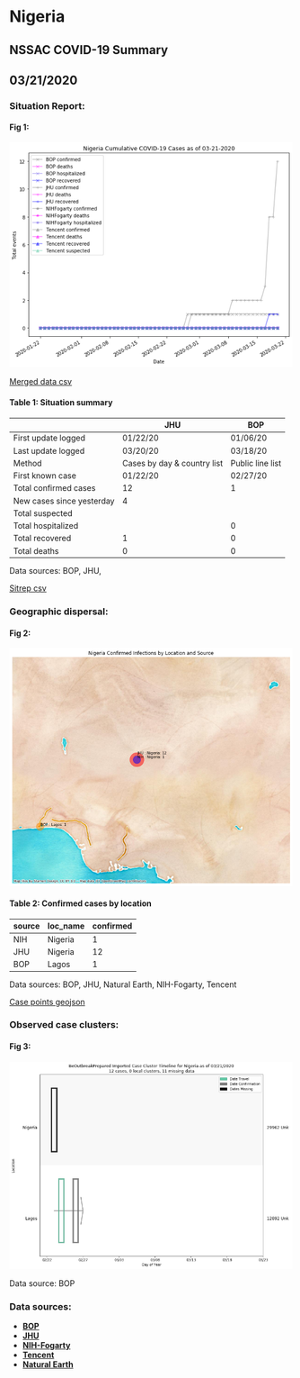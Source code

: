 # Nigeria
## NSSAC COVID-19 Summary
## 03/21/2020



### Situation Report:
#### Fig 1:
![Nigeria cases](../merged_histories/Nigeria_merged_histories.png)

[Merged data csv](https://github.com/SchlittDataSci/SchlittDataSci.github.io/blob/master/data/tables/Nigeria_merged_daily.csv)

#### Table 1: Situation summary


|                           | JHU                         | BOP              |
|---------------------------|-----------------------------|------------------|
| First update logged       | 01/22/20                    | 01/06/20         |
| Last update logged        | 03/20/20                    | 03/18/20         |
| Method                    | Cases by day & country list | Public line list |
| First known case          | 01/22/20                    | 02/27/20         |
| Total confirmed cases     | 12                          | 1                |
| New cases since yesterday | 4                           |                  |
| Total suspected           |                             |                  |
| Total hospitalized        |                             | 0                |
| Total recovered           | 1                           | 0                |
| Total deaths              | 0                           | 0                |

Data sources: BOP, JHU, 


[Sitrep csv](https://github.com/SchlittDataSci/SchlittDataSci.github.io/blob/master/data/tables/Nigeria_sitrep.csv)

### Geographic dispersal:
#### Fig 2:
![Nigeria mapped](../case_locs/Nigeria_case_locs.png)

#### Table 2: Confirmed cases by location


| source   | loc_name   |   confirmed |
|----------|------------|-------------|
| NIH      | Nigeria    |           1 |
| JHU      | Nigeria    |          12 |
| BOP      | Lagos      |           1 |

Data sources: BOP, JHU, Natural Earth, NIH-Fogarty, Tencent


[Case points geojson](https://github.com/SchlittDataSci/SchlittDataSci.github.io/blob/master/data/shapes/Nigeria_case_locs.geojson)

### Observed case clusters:
#### Fig 3:
![Nigeria cases](../cluster_analysis/Nigeria_imported_cases_BOP.png)



Data source: BOP


### Data sources:
* **[BOP](https://github.com/beoutbreakprepared/nCoV2019)**
* **[JHU](https://github.com/CSSEGISandData/COVID-19)** 
* **[NIH-Fogarty](https://docs.google.com/spreadsheets/d/1jS24DjSPVWa4iuxuD4OAXrE3QeI8c9BC1hSlqr-NMiU/edit#gid=1187587451)** 
* **[Tencent](https://news.qq.com/zt2020/page/feiyan.htm)**
* **[Natural Earth](https://www.naturalearthdata.com/forums/forum/natural-earth-map-data/cultural-vectors/admin-1-states-provinces-and-their-boundaries/)**

<!-- Global site tag (gtag.js) - Google Analytics -->
<script async src="https://www.googletagmanager.com/gtag/js?id=UA-158816269-1"></script>
<script>
  window.dataLayer = window.dataLayer || [];
  function gtag(){dataLayer.push(arguments);}
  gtag('js', new Date());

  gtag('config', 'UA-158816269-1');
</script>